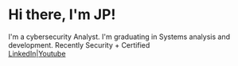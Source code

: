 <h1>Hi there, I'm JP!</h1>

I'm a cybersecurity Analyst. I'm graduating in Systems analysis and development. Recently Security + Certified <br>
<a href="https://www.linkedin.com/in/jo%C3%A3o-paulo-41a195244/">LinkedIn</a>|<a href="#">Youtube</a>

